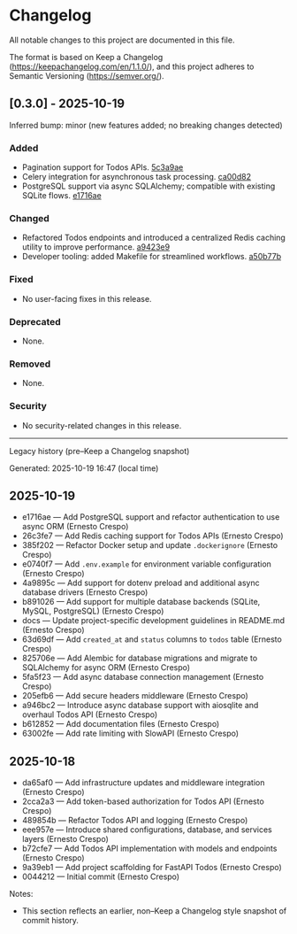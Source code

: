 # Changelog

All notable changes to this project are documented in this file.

The format is based on Keep a Changelog (https://keepachangelog.com/en/1.1.0/), and this project adheres to Semantic Versioning (https://semver.org/).

## [0.3.0] - 2025-10-19
Inferred bump: minor (new features added; no breaking changes detected)

### Added
- Pagination support for Todos APIs. [5c3a9ae](https://github.com/ecrespo/fastapi_todos/commit/5c3a9ae)
- Celery integration for asynchronous task processing. [ca00d82](https://github.com/ecrespo/fastapi_todos/commit/ca00d82)
- PostgreSQL support via async SQLAlchemy; compatible with existing SQLite flows. [e1716ae](https://github.com/ecrespo/fastapi_todos/commit/e1716ae)

### Changed
- Refactored Todos endpoints and introduced a centralized Redis caching utility to improve performance. [a9423e9](https://github.com/ecrespo/fastapi_todos/commit/a9423e9)
- Developer tooling: added Makefile for streamlined workflows. [a50b77b](https://github.com/ecrespo/fastapi_todos/commit/a50b77b)

### Fixed
- No user-facing fixes in this release.

### Deprecated
- None.

### Removed
- None.

### Security
- No security-related changes in this release.

---

Legacy history (pre–Keep a Changelog snapshot)

Generated: 2025-10-19 16:47 (local time)

## 2025-10-19
- e1716ae — Add PostgreSQL support and refactor authentication to use async ORM (Ernesto Crespo)
- 26c3fe7 — Add Redis caching support for Todos APIs (Ernesto Crespo)
- 385f202 — Refactor Docker setup and update `.dockerignore` (Ernesto Crespo)
- e0740f7 — Add `.env.example` for environment variable configuration (Ernesto Crespo)
- 4a9895c — Add support for dotenv preload and additional async database drivers (Ernesto Crespo)
- b891026 — Add support for multiple database backends (SQLite, MySQL, PostgreSQL) (Ernesto Crespo)
- docs — Update project-specific development guidelines in README.md (Ernesto Crespo)
- 63d69df — Add `created_at` and `status` columns to `todos` table (Ernesto Crespo)
- 825706e — Add Alembic for database migrations and migrate to SQLAlchemy for async ORM (Ernesto Crespo)
- 5fa5f23 — Add async database connection management (Ernesto Crespo)
- 205efb6 — Add secure headers middleware (Ernesto Crespo)
- a946bc2 — Introduce async database support with aiosqlite and overhaul Todos API (Ernesto Crespo)
- b612852 — Add documentation files (Ernesto Crespo)
- 63002fe — Add rate limiting with SlowAPI (Ernesto Crespo)

## 2025-10-18
- da65af0 — Add infrastructure updates and middleware integration (Ernesto Crespo)
- 2cca2a3 — Add token-based authorization for Todos API (Ernesto Crespo)
- 489854b — Refactor Todos API and logging (Ernesto Crespo)
- eee957e — Introduce shared configurations, database, and services layers (Ernesto Crespo)
- b72cfe7 — Add Todos API implementation with models and endpoints (Ernesto Crespo)
- 9a39eb1 — Add project scaffolding for FastAPI Todos (Ernesto Crespo)
- 0044212 — Initial commit (Ernesto Crespo)

Notes:
- This section reflects an earlier, non–Keep a Changelog style snapshot of commit history.

